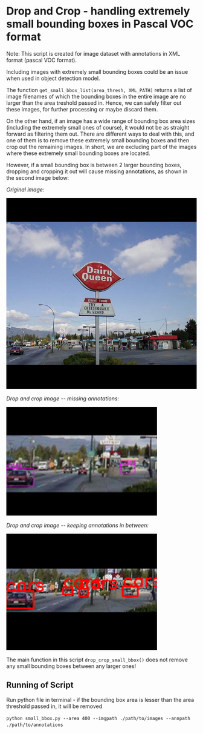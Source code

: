# Drop and Crop - handling extremely small bounding boxes in Pascal VOC format
Note: This script is created for image dataset with annotations in XML format (pascal VOC format).

Including images with extremely small bounding boxes could be an issue when used in object detection model.

The function `get_small_bbox_list(area_thresh, XML_PATH)` returns a list of image filenames of which the bounding boxes in the entire image are no larger than the area treshold passed in. Hence, we can safely filter out these images, for further processing or maybe discard them.

On the other hand, if an image has a wide range of bounding box area sizes (including the extremely small ones of course), it would not be as straight forward as filtering them out. There are different ways to deal with this, and one of them is to remove these extremely small bounding boxes and then crop out the remaining images. In short, we are excluding part of the images where these extremely small bounding boxes are located.

However, if a small bounding box is between 2 larger bounding boxes, dropping and cropping it out will cause missing annotations, as shown in the second image below:

*Original image:*

![](png/original.png)

*Drop and crop image -- missing annotations:*

![](png/output.png)

*Drop and crop image -- keeping annotations in between:*

![](png/output1.png)

The main function in this script `drop_crop_small_bbox()` does not remove any small bounding boxes between any larger ones!

## Running of Script
Run python file in terminal - if the bounding box area is lesser than the area threshold passed in, it will be removed

`python small_bbox.py --area 400 --imgpath ./path/to/images --annpath ./path/to/annotations`